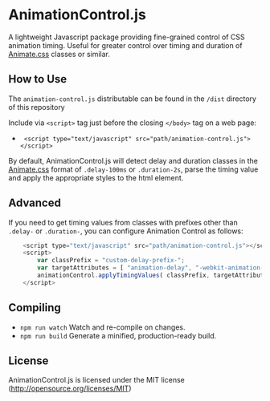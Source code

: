 # AnimationControl.js

A lightweight Javascript package providing fine-grained control of CSS animation timing.  Useful for greater control over timing and duration of [Animate.css](https://daneden.github.io/animate.css/) classes or similar.

## How to Use

The `animation-control.js` distributable can be found in the `/dist` directory of this repository

Include via `<script>` tag just before the closing `</body>` tag on a web page:

* `	<script type="text/javascript" src="path/animation-control.js"></script>`

By default, AnimationControl.js will detect delay and duration classes in the [Animate.css](https://daneden.github.io/animate.css/) format of `.delay-100ms` or `.duration-2s`, parse the timing value and apply the appropriate styles to the html element.

## Advanced

If you need to get timing values from classes with prefixes other than `.delay-` or `.duration-`, you can configure Animation Control as follows:

```javascript
	<script type="text/javascript" src="path/animation-control.js"></script>
	<script>
		var classPrefix = "custom-delay-prefix-";
		var targetAttributes = [ "animation-delay", "-webkit-animation-delay" ];
		animationControl.applyTimingValues( classPrefix, targetAttributes );
	</script>
```

## Compiling

* `npm run watch` Watch and re-compile on changes.
* `npm run build` Generate a minified, production-ready build.

## License

AnimationControl.js is licensed under the MIT license (http://opensource.org/licenses/MIT)